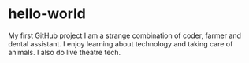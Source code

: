 # hello-world
My first GitHub project
I am a strange combination of coder, farmer and dental assistant. I enjoy learning about technology and taking care of animals. I also do live theatre tech.

